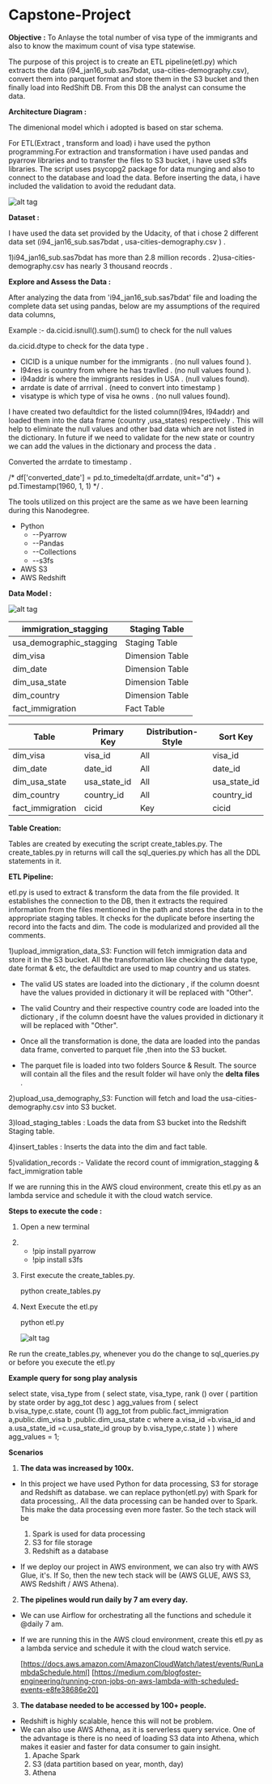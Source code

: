 # Capstone-Project

**Objective :**  To Anlayse the total number of visa type of the immigrants and also to know the maximum count of visa type statewise.

The purpose of this project is to create an ETL pipeline(etl.py) which extracts the data (i94\_jan16\_sub.sas7bdat, usa-cities-demography.csv), convert them into parquet format and store them in the S3 bucket and then finally load into RedShift DB. From this DB the analyst can consume the data.

**Architecture Diagram :**

The dimenional model which i adopted is based on star schema.

For ETL(Extract , transform and load) i have used the python programming.For extraction and transformation i have used pandas and pyarrow libraries and to transfer the files to S3 bucket, i have used s3fs libraries. The script uses psycopg2 package for data munging and also to connect to the database and load the data. Before inserting the data, i have included the validation to avoid the redudant data.

 ![alt tag](https://github.com/TDPrabhu/Capstone-Project/blob/master/Architecture.PNG)
 
**Dataset :**

I have used the data set provided by the Udacity, of that i chose 2 different data set (i94\_jan16\_sub.sas7bdat , usa-cities-demography.csv ) .

   1)i94\_jan16\_sub.sas7bdat has more than 2.8 million records .
   2)usa-cities-demography.csv has nearly 3 thousand reocrds .

**Explore and Assess the Data :**
  
 After analyzing  the data from 'i94\_jan16\_sub.sas7bdat' file and loading the complete data set using pandas, below are my assumptions of the required data columns,

Example :- da.cicid.isnull().sum().sum() to check for the null values

   da.cicid.dtype  to check for the data type .

- CICID is a unique number for the immigrants . (no null values found ).
- I94res is country from where he has travlled . (no null values found ).
- i94addr is where the immigrants resides in USA .  (null values found).
- arrdate is date of arrrival .  (need to convert into timestamp )
- visatype is which type of visa he owns . (no null values found).

I have created two defaultdict for the listed column(I94res, I94addr) and loaded them into the data frame (country ,usa\_states) respectively . This will help to eliminate the null values and other bad data which are not listed in the dictionary. In future if we need to validate for the new state or country we can add the values in the dictionary and process the data .

Converted the arrdate to timestamp .

/\* df[&#39;converted\_date&#39;] =  pd.to\_timedelta(df.arrdate, unit=&quot;d&quot;) + pd.Timestamp(1960, 1, 1) \*/ .

The tools utilized on this project are the same as we have been learning during this Nanodegree.

-  Python
    - --Pyarrow
    - --Pandas
    - --Collections
    - --s3fs
- AWS S3
- AWS Redshift

**Data Model :**

![alt tag](https://github.com/TDPrabhu/Capstone-Project/blob/master/datamodel.PNG)

 
| immigration\_stagging | Staging Table |
| --- | --- |
| usa\_demographic\_stagging | Staging Table |
| dim\_visa | Dimension Table |
| dim\_date | Dimension Table |
| dim\_usa\_state | Dimension Table |
| dim\_country | Dimension Table |
| fact\_immigration | Fact Table |

| Table | Primary Key | Distribution-Style | Sort Key |
| --- | --- | --- | --- |
| dim\_visa | visa\_id | All | visa\_id |
| dim\_date | date\_id | All | date\_id |
| dim\_usa\_state | usa\_state\_id | All | usa\_state\_id |
| dim\_country | country\_id | All | country\_id |
| fact\_immigration | cicid | Key | cicid |

**Table Creation:**

Tables are created by executing the script create\_tables.py. The create\_tables.py in returns will call the sql\_queries.py which has all the DDL statements in it.

**ETL Pipeline:**

 etl.py is used to extract &amp; transform the data from the file provided. It establishes the connection to the DB, then it extracts the required information from the files mentioned in the path and stores the data in to the appropriate staging tables. It checks for the duplicate before inserting the record into the facts and dim. The code is modularized and provided all the comments.

 1)upload\_immigration\_data\_S3: Function will fetch immigration data and store it in the S3 bucket. All the transformation like checking the data type, date format &amp; etc, the defaultdict are used to map country and us states.

  - The valid US states  are loaded into the dictionary , if the column doesnt have the values provided in dictionary it will be             replaced with "Other".
  
 - The valid Country and their respective country code are loaded into the dictionary , if the column doesnt have the values provided in    dictionary it will be replaced with "Other".

 - Once all the transformation is done, the data are loaded into the pandas data frame, converted to parquet file ,then into the S3        bucket.

 - The parquet file is loaded into two folders Source &amp; Result. The source will contain all the files and the result folder wil have    only the **delta files** .

 2)upload\_usa\_demography\_S3: Function will fetch and load the usa-cities-demography.csv into S3 bucket.
 
 3)load\_staging\_tables : Loads the data from S3 bucket into the Redshift Staging table.
 
 4)insert\_tables : Inserts the data into the dim and fact table.
 
 5)validation\_records :- Validate the record count of immigration\_stagging &amp; fact\_immigration table

If we are running this in the AWS cloud environment, create this etl.py as an lambda service and schedule it with the cloud watch service.

**Steps to execute the code :**

1. Open a new terminal
2. - !pip install pyarrow
   - !pip install s3fs

3. First execute the create\_tables.py.

   python create\_tables.py

4. Next Execute the etl.py

   python etl.py
   
   ![alt tag](https://github.com/TDPrabhu/Capstone-Project/blob/master/etl-pipeline.PNG)

 
Re run the create\_tables.py, whenever you do the change to sql\_queries.py or before you execute the etl.py

**Example query for song play analysis**

select state, visa\_type from
(
select state, visa\_type, rank () over ( partition by state order by agg\_tot desc ) agg\_values
from
(
select b.visa\_type,c.state,
count (1) agg\_tot
from public.fact\_immigration a,public.dim\_visa b ,public.dim\_usa\_state c
where a.visa\_id =b.visa\_id
and a.usa\_state\_id =c.usa\_state\_id
group by b.visa\_type,c.state
) )
where agg\_values = 1;


**Scenarios**

1. **The data was increased by 100x.** 
 
 -  In this project we have used Python for data processing, S3 for storage and Redshift as database. we can replace                         python(etl.py) with Spark for data processing,. All the data processing can be handed over to Spark.  This make the data                 processing even more faster. So the tech stack will be 
       1) Spark is used for data processing 
       2) S3 for file storage 
       3) Redshift as a database
       
 - If we deploy our project in AWS environment, we can also try with AWS Glue, it&#39;s. If So, then the new tech stack will be (AWS        GLUE, AWS S3, AWS Redshift / AWS Athena).

2. **The pipelines would run daily by 7 am every day.**  

- We can use Airflow for orchestrating all the functions and schedule it @daily 7 am.
- If we are running this in the AWS cloud environment, create this etl.py as a lambda service and schedule it with the cloud watch         service.

  [https://docs.aws.amazon.com/AmazonCloudWatch/latest/events/RunLambdaSchedule.html]
  [https://medium.com/blogfoster-engineering/running-cron-jobs-on-aws-lambda-with-scheduled-events-e8fe38686e20]
  

3. **The database needed to be accessed by 100+ people.**

- Redshift is highly scalable, hence this will not be problem.
- We can also use AWS Athena, as it is serverless query service. One of the advantage is there is no need of loading S3 data into         Athena, which makes it easier and faster for data consumer to gain insight. 
     1) Apache Spark
     2) S3 (data partition based on year, month, day) 
     3) Athena 

